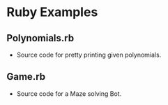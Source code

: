 Ruby Examples
=============

Polynomials.rb
--------------
- Source code for pretty printing given polynomials.

Game.rb
-------
- Source code for a Maze solving Bot.